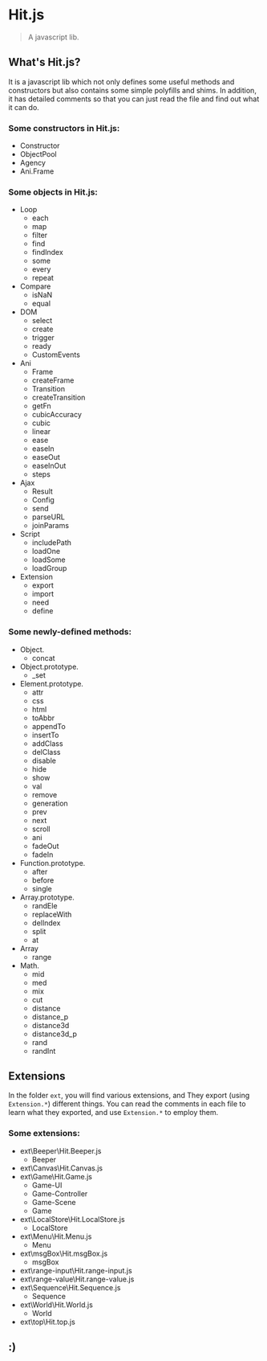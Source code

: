 # Hit.js

> A javascript lib.

## What's Hit.js?

It is a javascript lib which not only defines some useful methods and constructors but also contains some simple polyfills and shims. In addition, it has detailed comments so that you can just read the file and find out what it can do.

### Some constructors in Hit.js:

- Constructor
- ObjectPool
- Agency
- Ani.Frame

### Some objects in Hit.js:

- Loop
    - each
    - map
    - filter
    - find
    - findIndex
    - some
    - every
    - repeat
- Compare
    - isNaN
    - equal
- DOM
    - select
    - create
    - trigger
    - ready
    - CustomEvents
- Ani
    - Frame
    - createFrame
    - Transition
    - createTransition
    - getFn
    - cubicAccuracy
    - cubic
    - linear
    - ease
    - easeIn
    - easeOut
    - easeInOut
    - steps
- Ajax
    - Result
    - Config
    - send
    - parseURL
    - joinParams
- Script
    - includePath
    - loadOne
    - loadSome
    - loadGroup
- Extension
    - export
    - import
    - need
    - define

### Some newly-defined methods:

- Object.
    - concat
- Object.prototype.
    - _set
- Element.prototype.
    - attr
    - css
    - html
    - toAbbr
    - appendTo
    - insertTo
    - addClass
    - delClass
    - disable
    - hide
    - show
    - val
    - remove
    - generation
    - prev
    - next
    - scroll
    - ani
    - fadeOut
    - fadeIn
- Function.prototype.
    - after
    - before
    - single
- Array.prototype.
    - randEle
    - replaceWith
    - delIndex
    - split
    - at
- Array
    - range
- Math.
    - mid
    - med
    - mix
    - cut
    - distance
    - distance_p
    - distance3d
    - distance3d_p
    - rand
    - randInt

## Extensions

In the folder `ext`, you will find various extensions, and They export (using `Extension.*`) different things. You can read the comments in each file to learn what they exported, and use `Extension.*` to employ them.

### Some extensions:

- ext\Beeper\Hit.Beeper.js
    - Beeper
- ext\Canvas\Hit.Canvas.js
- ext\Game\Hit.Game.js
    - Game-UI
    - Game-Controller
    - Game-Scene
    - Game
- ext\LocalStore\Hit.LocalStore.js
    - LocalStore
- ext\Menu\Hit.Menu.js
    - Menu
- ext\msgBox\Hit.msgBox.js
    - msgBox
- ext\range-input\Hit.range-input.js
- ext\range-value\Hit.range-value.js
- ext\Sequence\Hit.Sequence.js
    - Sequence
- ext\World\Hit.World.js
    - World
- ext\top\Hit.top.js

## :)
